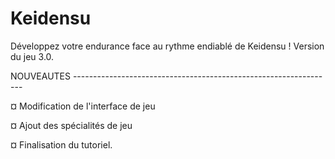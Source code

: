 # Keidensu
Développez votre endurance face au rythme endiablé de Keidensu !
Version du jeu 3.0.


NOUVEAUTES -----------------------------------------------------------------

¤ Modification de l'interface de jeu

¤ Ajout des spécialités de jeu

¤ Finalisation du tutoriel.

